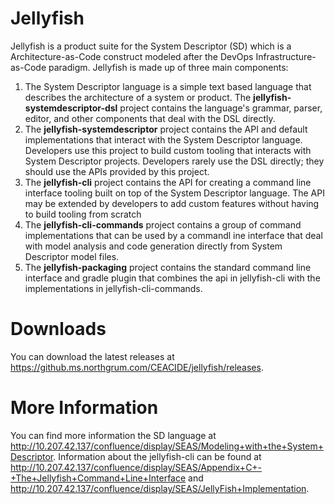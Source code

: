 # Jellyfish
Jellyfish is a product suite for the System Descriptor (SD) which is a Architecture-as-Code construct modeled after the
DevOps Infrastructure-as-Code paradigm.  Jellyfish is made up of three main components:

1.  The System Descriptor language is a simple text based language that describes the architecture of a system or
product.  The **jellyfish-systemdescriptor-dsl** project contains the language's grammar, parser, editor, and other
components that deal with the DSL directly.
1.  The **jellyfish-systemdescriptor** project contains the API and default implementations that interact with the 
System Descriptor language.  Developers use this project to build custom tooling that interacts with System Descriptor
projects.  Developers rarely use the DSL directly; they should use the APIs provided by this project.
1.  The **jellyfish-cli** project contains the API for creating a command line interface tooling built on top of the
System Descriptor language. The API may be extended by developers to add custom features without having to build tooling
from scratch
1.  The **jellyfish-cli-commands** project contains a group of command implementations that can be used by a
commandl ine interface that deal with model analysis and code generation directly from System Descriptor model files.
1.  The **jellyfish-packaging** project contains the standard command line interface and gradle plugin that combines
the api in jellyfish-cli with the implementations in jellyfish-cli-commands.

# Downloads
You can download the latest releases at https://github.ms.northgrum.com/CEACIDE/jellyfish/releases.

# More Information
You can find more information the SD language at
http://10.207.42.137/confluence/display/SEAS/Modeling+with+the+System+Descriptor.  Information about
the jellyfish-cli can be found at http://10.207.42.137/confluence/display/SEAS/Appendix+C+-+The+Jellyfish+Command+Line+Interface
and http://10.207.42.137/confluence/display/SEAS/JellyFish+Implementation.